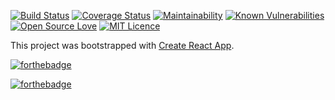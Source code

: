 [![Build Status](https://travis-ci.org/RaedsLab/showcase-react.svg?branch=master)](https://travis-ci.org/RaedsLab/showcase-react)
[![Coverage Status](https://coveralls.io/repos/github/RaedsLab/showcase-react/badge.svg?branch=master)](https://coveralls.io/github/RaedsLab/showcase-react?branch=master&token=1)
[![Maintainability](https://api.codeclimate.com/v1/badges/9feb90b6358f805ebbf5/maintainability)](https://codeclimate.com/github/RaedsLab/showcase-react/maintainability)
[![Known Vulnerabilities](https://snyk.io/test/github/raedslab/showcase-react/badge.svg)](https://snyk.io/test/github/raedslab/showcase-react)
[![Open Source Love](https://badges.frapsoft.com/os/v1/open-source.svg?v=103)](https://github.com/ellerbrock/open-source-badge/)
[![MIT Licence](https://badges.frapsoft.com/os/mit/mit.png?v=103)](https://opensource.org/licenses/mit-license.php)


This project was bootstrapped with [Create React App](https://github.com/facebook/create-react-app).

[![forthebadge](https://forthebadge.com/images/badges/built-by-hipsters.svg)](https://forthebadge.com)

[![forthebadge](https://forthebadge.com/images/badges/uses-badges.svg)](https://forthebadge.com)
